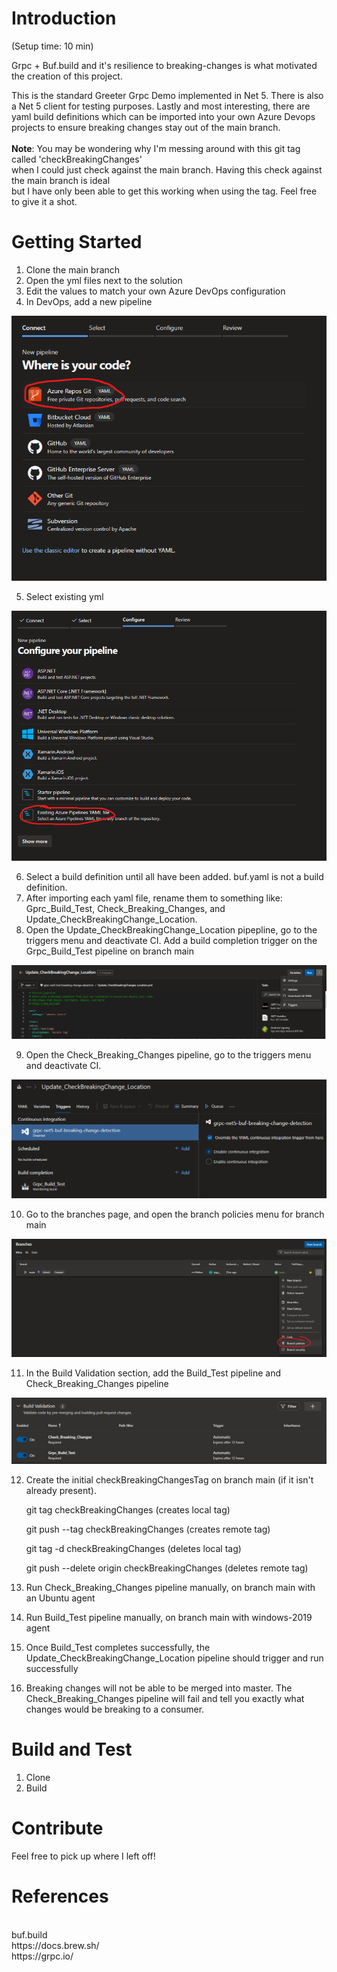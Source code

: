 # Introduction 
(Setup time: 10 min)

Grpc + Buf.build and it's resilience to breaking-changes is what motivated the creation of this project.

This is the standard Greeter Grpc Demo implemented in Net 5. There is also a Net 5 client for testing purposes. 
Lastly and most interesting, there are yaml build definitions which can be imported into your own Azure Devops projects to ensure breaking changes
stay out of the main branch.
<br>
<br>
<strong>Note</strong>: You may be wondering why I'm messing around with this git tag called 'checkBreakingChanges'<br>
when I could just check against the main branch. Having this check against the main branch is ideal <br>
but I have only been able to get this working when using the tag. Feel free to give it a shot.

# Getting Started
1.	Clone the main branch
2.	Open the yml files next to the solution
3.  Edit the values to match your own Azure DevOps configuration
4.  In DevOps, add a new pipeline

![GitHub Logo](/ReadMeImages/PipelineStep1.png)


5.  Select existing yml

![GitHub Logo](/ReadMeImages/PipelineStep2.png)


6.  Select a build definition until all have been added. buf.yaml is not a build definition.
7.  After importing each yaml file, rename them to something like: Gprc_Build_Test, Check_Breaking_Changes, and Update_CheckBreakingChange_Location.
8.  Open the Update_CheckBreakingChange_Location pipepline, go to the triggers menu and deactivate CI. Add a build completion trigger on the Grpc_Build_Test pipeline on branch main

![GitHub Logo](/ReadMeImages/triggerMenu.png)


9.  Open the Check_Breaking_Changes pipeline, go to the triggers menu and deactivate CI.

![GitHub Logo](/ReadMeImages/deactivateCI.png)


10. Go to the branches page, and open the branch policies menu for branch main

![GitHub Logo](/ReadMeImages/branchPolicies.png)


11. In the Build Validation section, add the Build_Test pipeline and Check_Breaking_Changes pipeline

![GitHub Logo](/ReadMeImages/BuildValidationSetup.png)


12. Create the initial checkBreakingChangesTag on branch main (if it isn't already present). 

    git tag checkBreakingChanges (creates local tag)

    git push --tag checkBreakingChanges (creates remote tag)

    git tag -d checkBreakingChanges (deletes local tag)

    git push --delete origin checkBreakingChanges (deletes remote tag)


13. Run Check_Breaking_Changes pipeline manually, on branch main with an Ubuntu agent
14. Run Build_Test pipeline manually, on branch main with windows-2019 agent
15. Once Build_Test completes successfully, the Update_CheckBreakingChange_Location pipeline should trigger and run successfully
16. Breaking changes will not be able to be merged into master. The Check_Breaking_Changes pipeline will fail and tell you exactly what changes would be breaking to a consumer.



# Build and Test
1. Clone
2. Build

# Contribute
Feel free to pick up where I left off!

# References
<br>
buf.build
<br>
https://docs.brew.sh/
<br>
https://grpc.io/
<br>
